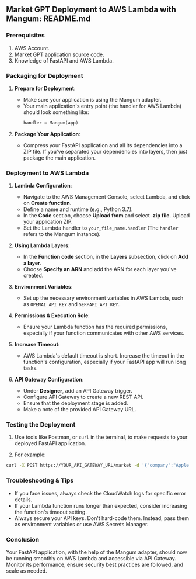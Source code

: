 ## Market GPT Deployment to AWS Lambda with Mangum: README.md

### Prerequisites

1. AWS Account.
2. Market GPT application source code.
3. Knowledge of FastAPI and AWS Lambda.

### Packaging for Deployment

1. **Prepare for Deployment**:
    - Make sure your application is using the Mangum adapter.
    - Your main application's entry point (the handler for AWS Lambda) should look something like:
      ```python
      handler = Mangum(app)
      ```

2. **Package Your Application**:
    - Compress your FastAPI application and all its dependencies into a ZIP file. If you've separated your dependencies into layers, then just package the main application.

### Deployment to AWS Lambda

1. **Lambda Configuration**:
    - Navigate to the AWS Management Console, select Lambda, and click on **Create function**.
    - Define a name and runtime (e.g., Python 3.7).
    - In the **Code** section, choose **Upload from** and select **.zip file**. Upload your application ZIP.
    - Set the Lambda handler to `your_file_name.handler` (The `handler` refers to the Mangum instance).

2. **Using Lambda Layers**:
    - In the **Function code** section, in the **Layers** subsection, click on **Add a layer**.
    - Choose **Specify an ARN** and add the ARN for each layer you've created.

3. **Environment Variables**:
    - Set up the necessary environment variables in AWS Lambda, such as `OPENAI_API_KEY` and `SERPAPI_API_KEY`.

4. **Permissions & Execution Role**:
    - Ensure your Lambda function has the required permissions, especially if your function communicates with other AWS services.

5. **Increase Timeout**: 
    - AWS Lambda's default timeout is short. Increase the timeout in the function's configuration, especially if your FastAPI app will run long tasks.

6. **API Gateway Configuration**:
    - Under **Designer**, add an API Gateway trigger.
    - Configure API Gateway to create a new REST API.
    - Ensure that the deployment stage is added.
    - Make a note of the provided API Gateway URL.

### Testing the Deployment

1. Use tools like Postman, or `curl` in the terminal, to make requests to your deployed FastAPI application.

2. For example:

```bash
curl -X POST https://YOUR_API_GATEWAY_URL/market -d '{"company":"Apple Inc"}'
```

### Troubleshooting & Tips

- If you face issues, always check the CloudWatch logs for specific error details. 
- If your Lambda function runs longer than expected, consider increasing the function's timeout setting.
- Always secure your API keys. Don't hard-code them. Instead, pass them as environment variables or use AWS Secrets Manager.

### Conclusion

Your FastAPI application, with the help of the Mangum adapter, should now be running smoothly on AWS Lambda and accessible via API Gateway. Monitor its performance, ensure security best practices are followed, and scale as needed.
